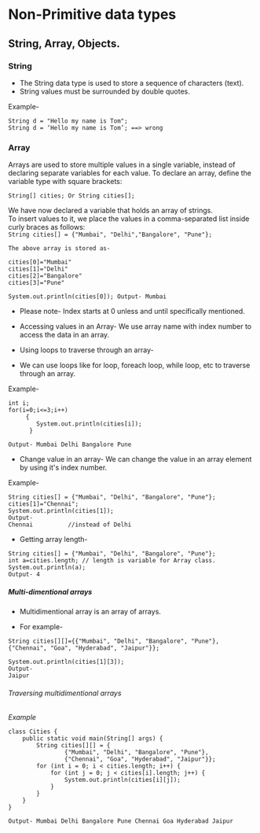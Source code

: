 
# Non-Primitive data types

## String, Array, Objects.

###    String

- The String data type is used to store a sequence of characters (text).  
- String values must be surrounded by double quotes. 

 Example-
 ```
 String d = "Hello my name is Tom";
 String d = ‘Hello my name is Tom’; ==> wrong
 
 ```

###  Array

Arrays are used to store multiple values in a single variable, instead of declaring separate variables for each value. To declare an array,
define the variable type with square brackets:  
``` 
String[] cities; Or String cities[]; 

```
We have now declared a variable that holds an array of strings.  
To insert values to it, we place the values in a comma-separated list inside curly braces as follows:  
`String cities[] = {"Mumbai", "Delhi","Bangalore", "Pune"};`

```
The above array is stored as- 

cities[0]="Mumbai" 
cities[1]="Delhi" 
cities[2]="Bangalore" 
cities[3]="Pune"

System.out.println(cities[0]); Output- Mumbai
```

- Please note- Index starts at 0 unless and until specifically mentioned.

- Accessing values in an Array- We use array name with index number to access the data in an array. 
   
- Using loops to traverse through an array-
   
- We can use loops like for loop, foreach loop, while loop, etc to traverse through an array.

Example-

```
int i; 
for(i=0;i<=3;i++) 
     { 
        System.out.println(cities[i]); 
      }
      
Output- Mumbai Delhi Bangalore Pune
```


- Change value in an array- We can change the value in an array element by using it's index number. 

Example-

```
String cities[] = {"Mumbai", "Delhi", "Bangalore", "Pune"}; 
cities[1]="Chennai"; 
System.out.println(cities[1]);
Output-
Chennai          //instead of Delhi
```

- Getting array length- 
```
String cities[] = {"Mumbai", "Delhi", "Bangalore", "Pune"}; 
int a=cities.length; // length is variable for Array class.
System.out.println(a); 
Output- 4
```


##### Multi-dimentional arrays
 
- Multidimentional array is an array of arrays. 

- For example- 

```
String cities[][]={{"Mumbai", "Delhi", "Bangalore", "Pune"}, {"Chennai", "Goa", "Hyderabad", "Jaipur"}};

System.out.println(cities[1][3]);
Output-
Jaipur
```

###### Traversing multidimentional arrays 

*Example*

```
class Cities {
    public static void main(String[] args) {
        String cities[][] = {
                {"Mumbai", "Delhi", "Bangalore", "Pune"},
                {"Chennai", "Goa", "Hyderabad", "Jaipur"}};
        for (int i = 0; i < cities.length; i++) {
            for (int j = 0; j < cities[i].length; j++) {
                System.out.println(cities[i][j]);
            }
        }
    }
}
            
Output- Mumbai Delhi Bangalore Pune Chennai Goa Hyderabad Jaipur
```
